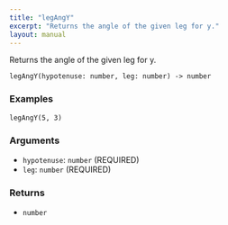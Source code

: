 ```yaml
---
title: "legAngY"
excerpt: "Returns the angle of the given leg for y."
layout: manual
---
```


Returns the angle of the given leg for y.



```
legAngY(hypotenuse: number, leg: number) -> number
```

### Examples

```kcl
legAngY(5, 3)
```

### Arguments

* `hypotenuse`: `number` (REQUIRED)
* `leg`: `number` (REQUIRED)

### Returns

* `number`



